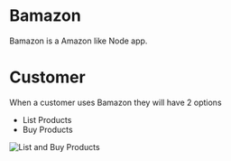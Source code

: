 # Bamazon
Bamazon is a Amazon like Node app.

# Customer
When a customer uses Bamazon they will have 2 options
* List Products
* Buy Products

![List and Buy Products](https://michaeldillie.github.io/bamazon/gifs/customerGif.gif)